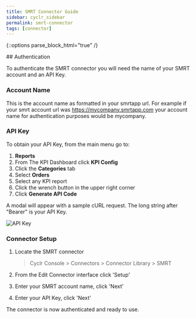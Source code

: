 ```yaml
---
title: SMRT Connector Guide
sidebar: cyclr_sidebar
permalink: smrt-connector
tags: [connector]
---
```

{::options parse_block_html="true" /}
<section class="card">
## Authentication

To authenticate the SMRT connector you will need the name of your SMRT account and an API Key.

### Account Name

This is the account name as formatted in your smrtapp url. For example if your smrt account url was https://mycompany.smrtapp.com your account name for authentication purposes would be mycompany.

### API Key

To obtain your API Key, from the main menu go to:

1. **Reports**
2. From The KPI Dashboard click **KPI Config**
3. Click the **Categories** tab
4. Select **Orders**
5. Select any KPI report
6. Click the wrench button in the upper right corner
7. Click **Generate API Code**

A modal will appear with a sample cURL request. The long string after "Bearer" is your API Key.

![API Key](./images/smrt_auth.png)

### Connector Setup

1. Locate the SMRT connector

   > Cyclr Console > Connectors > Connector Library > SMRT

2. From the Edit Connector interface click 'Setup'

3. Enter your SMRT account name, click 'Next'

4. Enter your API Key, click 'Next'

The connector is now authenticated and ready to use.

</section>
